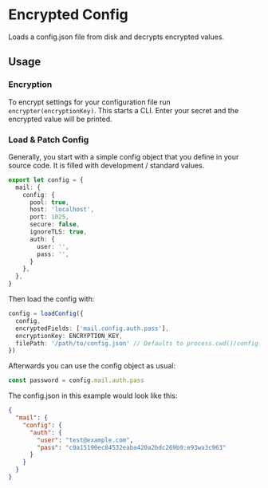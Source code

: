 # Encrypted Config

Loads a config.json file from disk and decrypts encrypted values.


## Usage

### Encryption

To encrypt settings for your configuration file run `encrypter(encryptionKey)`.
This starts a CLI. Enter your secret and the encrypted value will be printed.


### Load & Patch Config

Generally, you start with a simple config object that you define in your source code. It is filled with development / standard values.
```ts
export let config = {
  mail: {
    config: {
      pool: true,
      host: 'localhost',
      port: 1025,
      secure: false,
      ignoreTLS: true,
      auth: {
        user: '',
        pass: '',
      }
    },
  },
}
```

Then load the config with:
```ts
config = loadConfig({
  config,
  encryptedFields: ['mail.config.auth.pass'],
  encryptionKey: ENCRYPTION_KEY,
  filePath: '/path/to/config.json' // Defaults to process.cwd()/config.json
})
```

Afterwards you can use the config object as usual: 
```ts
const password = config.mail.auth.pass
```

The config.json in this example would look like this:

```json
{
  "mail": {
    "config": {
      "auth": {
        "user": "test@example.com",
        "pass": "c0a15190ec84532eaba420a2bdc269b9:e93wa3c963"
      }
    }
  }
}
```